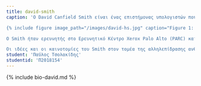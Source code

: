 ```yaml
---
title: david-smith
caption: 'O David Canfield Smith είναι ένας επιστήμονας υπολογιστών που είναι γνωστός για την ανάπτυξη του πρώτου διαχειριστή παραθύρων για το Xerox Alto, που ονομάζεται "Alto WM" το 1973. Αυτό το σύστημα ήταν ένα από τα πρώτα που χρησιμοποίησε επικαλυπτόμενα παράθυρα και μια διεπαφή βασισμένη σε ποντίκι, η οποία ήταν επαναστατική ιδέα εκείνη την εποχή. Η εργασία του Smith στο Alto WM έθεσε τα θεμέλια για την ανάπτυξη σύγχρονων γραφικών διεπαφών χρήστη και διαχειριστών παραθύρων.

{% include figure image_path="/images/david-hs.jpg" caption="Figure 1: Εικόνα του David Canfield Smith." id="fig:david-hs" %}

Ο Smith ήταν ερευνητής στο Ερευνητικό Κέντρο Xerox Palo Alto (PARC) και εργάστηκε στην ανάπτυξη του υπολογιστή Alto, ο οποίος ήταν ένας από τους πρώτους προσωπικούς υπολογιστές με γραφική διεπαφή χρήστη. Ήταν ένας από τους πρωτοπόρους στον τομέα της αλληλεπίδρασης ανθρώπου-υπολογιστή και η δουλειά του στο Alto WM ήταν μια σημαντική συμβολή στην ανάπτυξη των σύγχρονων διαχειριστών παραθύρων.

Οι ιδέες και οι καινοτομίες του Smith στον τομέα της αλληλεπίδρασης ανθρώπου-υπολογιστή είχαν διαρκή αντίκτυπο στο σχεδιασμό και τη λειτουργικότητα των σύγχρονων διαχειριστών παραθύρων και έκαναν τους υπολογιστές πιο προσιτούς και φιλικούς προς τον χρήστη για τους ανθρώπους σε όλο τον κόσμο. Συνεχίζει να εργάζεται στον τομέα της επιστήμης των υπολογιστών και της αλληλεπίδρασης ανθρώπου-υπολογιστή και θεωρείται πρωτοπόρος και σεβαστή προσωπικότητα στον κλάδο.'
student: 'Παύλος Τσολακίδης'
studentid: 'Π2018154'
---
```


{% include bio-david.md %}
